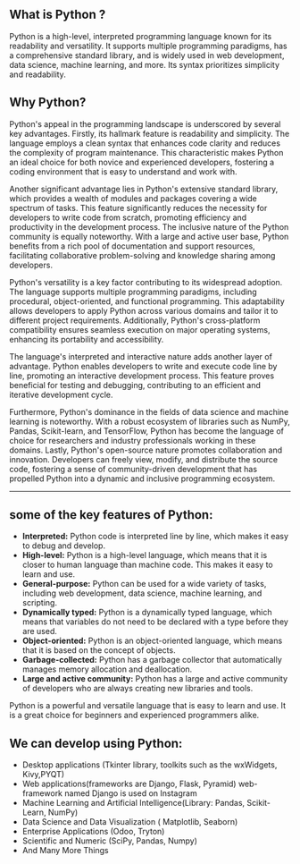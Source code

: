 
## What is Python ?

Python is a high-level, interpreted programming language known for its readability and versatility. It supports multiple programming paradigms, has a comprehensive standard library, and is widely used in web development, data science, machine learning, and more. Its syntax prioritizes simplicity and readability.

## Why Python?

Python's appeal in the programming landscape is underscored by several key advantages. Firstly, its hallmark feature is readability and simplicity. The language employs a clean syntax that enhances code clarity and reduces the complexity of program maintenance. This characteristic makes Python an ideal choice for both novice and experienced developers, fostering a coding environment that is easy to understand and work with.

Another significant advantage lies in Python's extensive standard library, which provides a wealth of modules and packages covering a wide spectrum of tasks. This feature significantly reduces the necessity for developers to write code from scratch, promoting efficiency and productivity in the development process. The inclusive nature of the Python community is equally noteworthy. With a large and active user base, Python benefits from a rich pool of documentation and support resources, facilitating collaborative problem-solving and knowledge sharing among developers.

Python's versatility is a key factor contributing to its widespread adoption. The language supports multiple programming paradigms, including procedural, object-oriented, and functional programming. This adaptability allows developers to apply Python across various domains and tailor it to different project requirements. Additionally, Python's cross-platform compatibility ensures seamless execution on major operating systems, enhancing its portability and accessibility.

The language's interpreted and interactive nature adds another layer of advantage. Python enables developers to write and execute code line by line, promoting an interactive development process. This feature proves beneficial for testing and debugging, contributing to an efficient and iterative development cycle.

Furthermore, Python's dominance in the fields of data science and machine learning is noteworthy. With a robust ecosystem of libraries such as NumPy, Pandas, Scikit-learn, and TensorFlow, Python has become the language of choice for researchers and industry professionals working in these domains. Lastly, Python's open-source nature promotes collaboration and innovation. Developers can freely view, modify, and distribute the source code, fostering a sense of community-driven development that has propelled Python into a dynamic and inclusive programming ecosystem.

---
## some of the key features of Python:

* **Interpreted:** Python code is interpreted line by line, which makes it easy to debug and develop.
* **High-level:** Python is a high-level language, which means that it is closer to human language than machine code. This makes it easy to learn and use.
* **General-purpose:** Python can be used for a wide variety of tasks, including web development, data science, machine learning, and scripting.
* **Dynamically typed:** Python is a dynamically typed language, which means that variables do not need to be declared with a type before they are used.
* **Object-oriented:** Python is an object-oriented language, which means that it is based on the concept of objects.
* **Garbage-collected:** Python has a garbage collector that automatically manages memory allocation and deallocation.
* **Large and active community:** Python has a large and active community of developers who are always creating new libraries and tools.

Python is a powerful and versatile language that is easy to learn and use. It is a great choice for beginners and experienced programmers alike.

## We can develop using Python:
- Desktop applications (Tkinter library, toolkits such as the wxWidgets, Kivy,PYQT)
- Web applications(frameworks are Django, Flask, Pyramid)  web-framework named Django is used on Instagram
- Machine Learning and Artificial Intelligence(Library: Pandas, Scikit-Learn, NumPy)
- Data Science and Data Visualization  ( Matplotlib, Seaborn)
- Enterprise Applications (Odoo, Tryton)
- Scientific and Numeric (SciPy, Pandas, Numpy)
- And Many More Things
